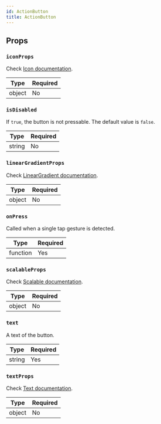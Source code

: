 ```yaml
---
id: ActionButton
title: ActionButton
---
```


## Props

### `iconProps`

Check [Icon documentation](Icon.md#props).

| Type   | Required |
| -------| -------- |
| object | No       |

### `isDisabled`

If `true`, the button is not pressable. The default value is `false`.

| Type   | Required |
| -------| -------- |
| string | No       |

### `linearGradientProps`

Check [LinearGradient documentation](LinearGradient.md#props).

| Type   | Required |
| -------| -------- |
| object | No       |

### `onPress`

Called when a single tap gesture is detected.

| Type     | Required |
| ---------| -------- |
| function | Yes      |

### `scalableProps`

Check [Scalable documentation](Scalable.md#props).

| Type   | Required |
| -------| -------- |
| object | No       |

### `text`

A text of the button.

| Type   | Required |
| -------| -------- |
| string | Yes      |

### `textProps`

Check [Text documentation](Text.md#props).

| Type   | Required |
| -------| -------- |
| object | No       |
